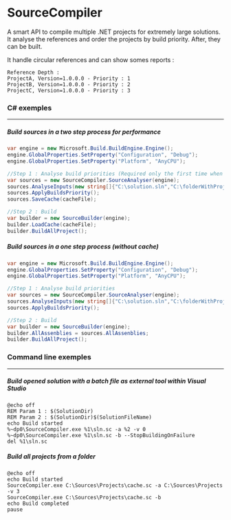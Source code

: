 SourceCompiler
==============

A smart API to compile multiple .NET projects for extremely large solutions.
It analyse the references and order the projects by build priority. After, they can be built.

It handle circular references and can show somes reports : 
```
Reference Depth : 
ProjectA, Version=1.0.0.0 - Priority : 1
ProjectB, Version=1.0.0.0 - Priority : 2
ProjectC, Version=1.0.0.0 - Priority : 3
```

### C# exemples
___

##### Build sources in a two step process for performance

```C#
var engine = new Microsoft.Build.BuildEngine.Engine();
engine.GlobalProperties.SetProperty("Configuration", "Debug");
engine.GlobalProperties.SetProperty("Platform", "AnyCPU");

//Step 1 : Analyse build priorities (Required only the first time when using cache)
var sources = new SourceCompiler.SourceAnalyser(engine);
sources.AnalyseInputs(new string[]{"C:\solution.sln","C:\folderWithProjects", "C:\project.vbproj"});
sources.ApplyBuildsPriority();
sources.SaveCache(cacheFile);

//Step 2 : Build
var builder = new SourceBuilder(engine);
builder.LoadCache(cacheFile);
builder.BuildAllProject();
```

##### Build sources in a one step process (without cache)

```C#
var engine = new Microsoft.Build.BuildEngine.Engine();
engine.GlobalProperties.SetProperty("Configuration", "Debug");
engine.GlobalProperties.SetProperty("Platform", "AnyCPU");

//Step 1 : Analyse build priorities
var sources = new SourceCompiler.SourceAnalyser(engine);
sources.AnalyseInputs(new string[]{"C:\solution.sln","C:\folderWithProjects", "C:\project.vbproj"});
sources.ApplyBuildsPriority();

//Step 2 : Build
var builder = new SourceBuilder(engine);
builder.AllAssenblies = sources.AllAssenblies;
builder.BuildAllProject();
```

### Command line exemples 
___

##### Build opened solution with a batch file as external tool within Visual Studio

```batch
@echo off
REM Param 1 : $(SolutionDir) 
REM Param 2 : $(SolutionDir)$(SolutionFileName)
echo Build started
%~dp0\SourceCompiler.exe %1\sln.sc -a %2 -v 0
%~dp0\SourceCompiler.exe %1\sln.sc -b --StopBuildingOnFailure
del %1\sln.sc
```

##### Build all projects from a folder

```batch
@echo off
echo Build started
SourceCompiler.exe C:\Sources\Projects\cache.sc -a C:\Sources\Projects -v 3
SourceCompiler.exe C:\Sources\Projects\cache.sc -b
echo Build completed
pause
```
